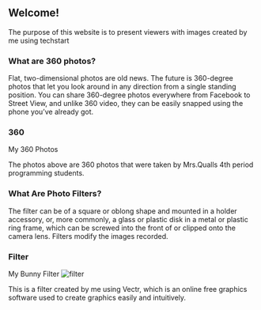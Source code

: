 ## Welcome!
The purpose of this website is to present viewers with images created by me using techstart
### What are 360 photos?

Flat, two-dimensional photos are old news. The future is 360-degree photos that let you look around in any direction from a single standing position. You can share 360-degree photos everywhere from Facebook to Street View, and unlike 360 video, they can be easily snapped using the phone you’ve already got.


### 360
My 360 Photos
<script src="//360.vizor.io/scripts/embed.js" data-vizorurl="https://360.vizor.io/embed/v/ybee" ></script>

<script src="//360.vizor.io/scripts/embed.js" data-vizorurl="https://360.vizor.io/embed/v/axlw" ></script>

The photos above are 360 photos that were taken by Mrs.Qualls 4th period programming students.

### What Are Photo Filters?

The filter can be of a square or oblong shape and mounted in a holder accessory, or, more commonly, a glass or plastic disk in a metal or plastic ring frame, which can be screwed into the front of or clipped onto the camera lens. Filters modify the images recorded.

### Filter
My Bunny Filter
![filter](Bunny(2).png?raw=true "Optional Title")

This is a filter created by me using Vectr, which is an online free graphics software used to create graphics easily and intuitively. 
